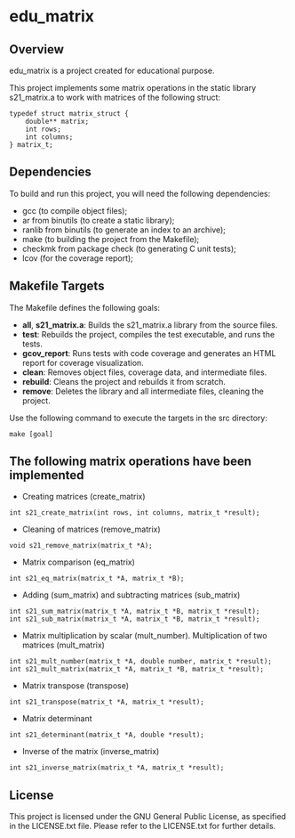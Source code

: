# edu_matrix
## Overview
edu_matrix is a project created for educational purpose.

This project implements some matrix operations in the static library s21_matrix.a to work with matrices of the following struct:
```
typedef struct matrix_struct {
    double** matrix;
    int rows;
    int columns;
} matrix_t;
```

## Dependencies
To build and run this project, you will need the following dependencies:
- gcc (to compile object files);
- ar from binutils (to create a static library);
- ranlib from binutils (to generate an index to an archive);
- make (to building the project from the Makefile);
- checkmk from package check (to generating C unit tests);
- lcov (for the coverage report);

## Makefile Targets
The Makefile defines the following goals:
- **all**, **s21_matrix.a**: Builds the s21_matrix.a library from the source files.
- **test**: Rebuilds the project, compiles the test executable, and runs the tests.
- **gcov_report**: Runs tests with code coverage and generates an HTML report for coverage visualization.
- **clean**: Removes object files, coverage data, and intermediate files.
- **rebuild**: Cleans the project and rebuilds it from scratch.
- **remove**: Deletes the library and all intermediate files, cleaning the project.

Use the following command to execute the targets in the src directory:
```
make [goal]
```

## The following matrix operations have been implemented
- Creating matrices (create_matrix)
```
int s21_create_matrix(int rows, int columns, matrix_t *result);
```
- Cleaning of matrices (remove_matrix)
```
void s21_remove_matrix(matrix_t *A);
```
- Matrix comparison (eq_matrix)
```
int s21_eq_matrix(matrix_t *A, matrix_t *B);
```
- Adding (sum_matrix) and subtracting matrices (sub_matrix)
```
int s21_sum_matrix(matrix_t *A, matrix_t *B, matrix_t *result);
int s21_sub_matrix(matrix_t *A, matrix_t *B, matrix_t *result);
```
- Matrix multiplication by scalar (mult_number). Multiplication of two matrices (mult_matrix)
```
int s21_mult_number(matrix_t *A, double number, matrix_t *result);
int s21_mult_matrix(matrix_t *A, matrix_t *B, matrix_t *result);
```
- Matrix transpose (transpose)
```
int s21_transpose(matrix_t *A, matrix_t *result);
```
- Matrix determinant
```
int s21_determinant(matrix_t *A, double *result);
```
- Inverse of the matrix (inverse_matrix)
```
int s21_inverse_matrix(matrix_t *A, matrix_t *result);
```

## License
This project is licensed under the GNU General Public License, as specified in the LICENSE.txt file. Please refer to the LICENSE.txt for further details.
